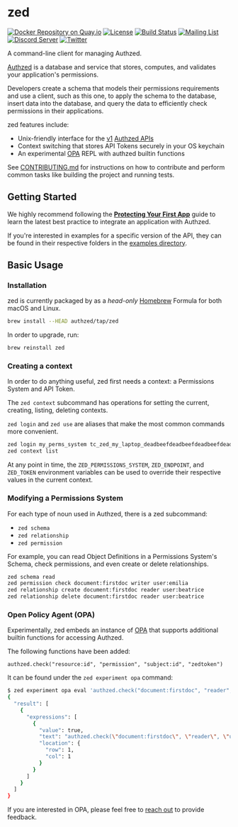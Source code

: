 # zed

[![Docker Repository on Quay.io](https://quay.io/repository/authzed/zed/status "Docker Repository on Quay.io")](https://quay.io/repository/authzed/zed)
[![License](https://img.shields.io/badge/license-Apache--2.0-blue.svg)](https://www.apache.org/licenses/LICENSE-2.0.html)
[![Build Status](https://github.com/authzed/zed/workflows/build/badge.svg)](https://github.com/authzed/zed/actions)
[![Mailing List](https://img.shields.io/badge/email-google%20groups-4285F4)](https://groups.google.com/g/authzed-oss)
[![Discord Server](https://img.shields.io/discord/844600078504951838?color=7289da&logo=discord "Discord Server")](https://discord.gg/jTysUaxXzM)
[![Twitter](https://img.shields.io/twitter/follow/authzed?color=%23179CF0&logo=twitter&style=flat-square)](https://twitter.com/authzed)

A command-line client for managing Authzed.

[Authzed] is a database and service that stores, computes, and validates your application's permissions.

Developers create a schema that models their permissions requirements and use a client, such as this one, to apply the schema to the database, insert data into the database, and query the data to efficiently check permissions in their applications.

zed features include:
- Unix-friendly interface for the [v1] [Authzed APIs]
- Context switching that stores API Tokens securely in your OS keychain
- An experimental [OPA] REPL with authzed builtin functions

See [CONTRIBUTING.md] for instructions on how to contribute and perform common tasks like building the project and running tests.

[Authzed]: https://authzed.com
[v1]: https://buf.build/authzed/api/docs/main/authzed.api.v1
[Authzed APIs]: https://docs.authzed.com/reference/api
[OPA]: https://openpolicyagent.org
[CONTRIBUTING.md]: CONTRIBUTING.md

## Getting Started

We highly recommend following the **[Protecting Your First App]** guide to learn the latest best practice to integrate an application with Authzed.

If you're interested in examples for a specific version of the API, they can be found in their respective folders in the [examples directory].

[Protecting Your First App]: https://docs.authzed.com/guides/first-app
[examples directory]: /examples

## Basic Usage

### Installation

zed is currently packaged by as a _head-only_ [Homebrew] Formula for both macOS and Linux.

[Homebrew]: https://brew.sh

```sh
brew install --HEAD authzed/tap/zed
```

In order to upgrade, run:

```sh
brew reinstall zed
```

### Creating a context

In order to do anything useful, zed first needs a context: a Permissions System and API Token.

The `zed context` subcommand has operations for setting the current, creating, listing, deleting contexts.

`zed login` and `zed use` are aliases that make the most common commands more convenient.

```sh
zed login my_perms_system tc_zed_my_laptop_deadbeefdeadbeefdeadbeefdeadbeef
zed context list
```

At any point in time, the `ZED_PERMISSIONS_SYSTEM`, `ZED_ENDPOINT`, and `ZED_TOKEN` environment variables can be used to override their respective values in the current context.

### Modifying a Permissions System

For each type of noun used in Authzed, there is a zed subcommand:

- `zed schema`
- `zed relationship`
- `zed permission`

For example, you can read Object Definitions in a Permissions System's Schema, check permissions, and even create or delete relationships.

```sh
zed schema read
zed permission check document:firstdoc writer user:emilia
zed relationship create document:firstdoc reader user:beatrice
zed relationship delete document:firstdoc reader user:beatrice
```

### Open Policy Agent (OPA)

Experimentally, zed embeds an instance of [OPA] that supports additional builtin functions for accessing Authzed.

The following functions have been added:

```rego
authzed.check("resource:id", "permission", "subject:id", "zedtoken")
```

It can be found under the `zed experiment opa` command:

```sh
$ zed experiment opa eval 'authzed.check("document:firstdoc", "reader", "user:emilia", "")'
{
  "result": [
    {
      "expressions": [
        {
          "value": true,
          "text": "authzed.check(\"document:firstdoc\", \"reader\", \"user:emilia\", \"\")",
          "location": {
            "row": 1,
            "col": 1
          }
        }
      ]
    }
  ]
}
```

If you are interested in OPA, please feel free to [reach out] to provide feedback.

[reach out]: https://authzed.com/contact/
